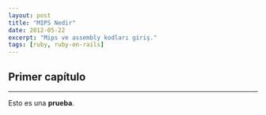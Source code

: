 ```yaml
---
layout: post
title: "MIPS Nedir"
date: 2012-05-22
excerpt: "Mips ve assembly kodları giriş."
tags: [ruby, ruby-on-rails]
---
```


## Primer capítulo
---

Esto es una **prueba**.
